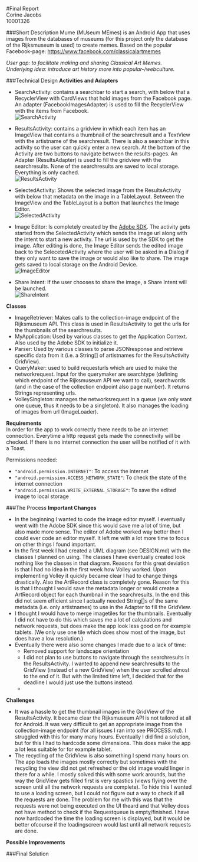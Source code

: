 #Final Report  
Corine Jacobs  
10001326

###Short Description
Mume (MUseum MEmes) is an Android App that uses images from the databases of museums (for this project only the database of the Rijksmuseum is used) to create memes. Based on the popular Facebook-page: https://www.facebook.com/classicalartmemes  

*User gap: to facilitate making and sharing Classical Art Memes.*  
*Underlying idea: introduce art history more into popular-/webculture.*  

###Technical Design
**Activities and Adapters**  
- SearchActivity: contains a searchbar to start a search, with below that a RecyclerView with CardViews that hold images from the Facebook page. An adapter (FacebookImagesAdapter) is used to fill the RecyclerView with the items from Facebook.  
![SearchActivity](/doc/searchactivity28jan2016.jpg)  

- ResultsActivity: contains a gridview in which each item has an ImageView that contains a thumbnail of the searchresult and a TextView with the artistname of the searchresult. There is also a searchbar in this activity so the user can quickly enter a new search. At the bottom of the Activity are two buttons to navigate between the results-pages. An Adapter (ResultsAdapter) is used to fill the gridview with the searchresults. None of the searchresults are saved to local storage. Everything is only cached.  
![ResultsActivity](/doc/resultsactivity28jan2016.jpg)  

- SelectedActivity: Shows the selected image from the ResultsActivity with below that metadata on the image in a TableLayout. Between the ImageView and the TableLayout is a button that launches the Image Editor.  
![SelectedActivity](/doc/selectedactivity28jan2016.jpg)  

- Image Editor: Is completely created by the [Adobe SDK](https://creativesdk.adobe.com/). The activity gets started from the SelectedActivity which sends the image url along with the intent to start a new activity. The url is used by the SDK to get the image. After editing is done, the Image Editor sends the edited image back to the SelecetedActivity where the user will be asked in a Dialog if they only want to save the image or would also like to share. The image gets saved to local storage on the Android Device.  
![ImageEditor](/doc/imageeditor28jan2016.jpg)  

- Share Intent: If the user chooses to share the image, a Share Intent will be launched.  
![ShareIntent](/doc/shareintent28jan2016.jpg)  

**Classes**  
- ImageRetriever: Makes calls to the collection-image endpoint of the Rijksmuseum API. This class is used in ResultsActivity to get the urls for the thumbnails of the searchresults.
- MyApplication: Used by various classes to get the Application Context. Also used by the Adobe SDK to initialize it.
- Parser: Used by various classes to parse JSONresponse and retrieve specific data from it (i.e. a String[] of artistnames for the ResultsActivity GridView).
- QueryMaker: used to build requesturls which are used to make the networkrequest. Input for the querymaker are searchtype (defining which endpoint of the Rijksmuseum API we want to call), searchwords (and in the case of the collection endpoint also page number). It returns Strings representing urls.
- VolleySingleton: manages the networksrequest in a queue (we only want one queue, thus it needs to be a singleton). It also manages the loading of images from url (ImageLoader).

**Requirements**  
In order for the app to work correctly there needs to be an internet connection. Everytime a http request gets made the connectivity will be checked. If there is no internet connection the user will be notified of it with a Toast.  

Permissions needed:
- `"android.permission.INTERNET"`: To access the internet
- `"android.permission.ACCESS_NETWORK_STATE"`: To check the state of the internet connection
- `"android.permission.WRITE_EXTERNAL_STORAGE"`: To save the edited image to local storage


###The Process
**Important Changes**  
- In the beginning I wanted to code the image editor myself. I eventually went with the Adobe SDK since this would save me a lot of time, but also made more sense. The editor of Adobe worked way better then I could ever code an editor myself. It left me with a lot more time to focus on other things I found important.
- In the first week I had created a UML diagram (see DESIGN.md) with the classes I planned on using. The classes I have eventually created look nothing like the classes in that diagram. Reasons for this great deviation is that I had no idea in the first week how Volley worked. Upon implementing Volley it quickly became clear I had to change things drastically. Also the ArtRecord class is completely gone. Reason for this is that I thought I would save the metadata longer or would create a ArtRecord object for each thumbnail in the searchresults. In the end this did not seem efficient since I actually needed String[]s of the same metadata (i.e. only artistnames) to use in the Adapter to fill the GridView.
- I thought I would have to merge imagetiles for the thumbnails. Eventually I did not have to do this which saves me a lot of calculations and network requests, but does make the app look less good on for example tablets. (We only use one tile which does show most of the image, but does have a low resolution.)
- Eventually there were also some changes I made due to a lack of time:
	- Removed support for landscape orientation
	- I did not plan to use buttons to navigate through the searchresults in the ResultsActivity. I wanted to append new searchresults to the GridView (instead of a new GridView) when the user scrolled almost to the end of it. But with the limited time left, I decided that for the deadline I would just use the buttons instead.
	-  

**Challenges**  
- It was a hassle to get the thumbnail images in the GridView of the ResultsActivity. It became clear the Rijksmuseum API is not tailored at all for Android. It was very difficult to get an appropriate image from the collection-image endpoint (for all issues I ran into see PROCESS.md). I struggled with this for many many hours. Eventually I did find a solution, but for this I had to hardcode some dimensions. This does make the app a lot less suitable for for example tablet. 
- The recycling of the GridView is also something I spend many hours on. The app loads the images mostly correctly but sometimes with the recycling the view did not get refreshed or the old image would linger in there for a while. I mostly solved this with some work arounds, but the way the GridView gets filled first is very spastics (views flying over the screen until all the network requests are complete). To hide this I wanted to use a loading screen, but I could not figure out a way to check if all the requests are done. The problem for me with this was that the requests were not being executed on the UI theard and that Volley does not have method to check if the Requestqueue is empty/finished. I have now hardcoded the time the loading screen is displayed, but it would be better ofcourse if the loadingscreen would last until all network requests are done. 

**Possible Improvements**


###Final Solution
